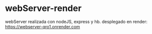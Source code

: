 # webServer-render
webServer realizada con nodeJS, express y hb. desplegado en render: https://webserver-qro1.onrender.com
